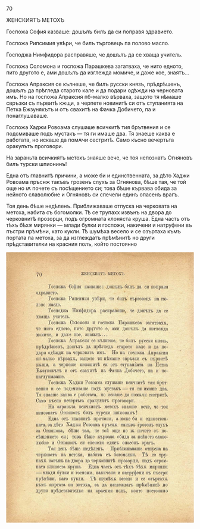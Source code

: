 ﻿70

ЖЕНСКИЯТЪ МЕТОХЪ

Госпожа София казваше: дошълъ билъ да си поправя здравието.

Госпожа Рипсимия увѣри, че билъ търговецъ па полово масло.

Господжа Нимфидора расправяше, че дошълъ да се хваща учитель.

Госпожа Соломона и госпожа Парашкева загатваха, че нито едното, пито другото е, ами дошълъ да изглежда момиче, и даже кое, знаятъ...

Госпожа Апраксия се кълнеше, че билъ русски князъ, прѣдрѣшенъ, дошълъ да прѣгледа старото кале и да подари одѣжди на черновата имъ. Но на госпожа Апраксия пб-малко вѣрваха, защото тя нѣмаше свръзки съ първитѣ кжщи, а черпете новинитѣ си отъ ступанията на Петка Бжзунякътъ и отъ свахитѣ на Фачка Добичето, па и понаглушаваше.

Госпожа Хаджи Ровоама слушаше всичкитѣ тия брътвения и се подсмиваше подъ мустакъ — тя ги имаше два. Тя знаеше каква е работата, но искаше да помѫчи сестритѣ. Само късно вечертьта оракулътъ проговори.

На зараньта всичкиятъ метохъ знаяше вече, че тоя непознатъ Огняновъ билъ турски шпионинъ!

Една отъ главнитѣ причини, а може би и единственната, за дѣто Хаджи Ровоама пръснж такъвъ грозенъ слухъ за Огнянова, бѣше тая, че той още но ѭ почете съ посѣщението си; това бѣше кървава обида за нейното славолюбие и Огняновъ си спечели единъ опасенъ врагъ.

Тоя день бѣше недѣленъ. Приближаваше отпуска на черковата на метоха, набита съ богомолки. Тѣ се трупахх извънъ на двора до черковнитѣ прозорци, подъ огромната клоняста круша. Една часть отъ тѣхъ бѣхѫ мирянки — млади булки и госпожи, накичени и натруфени въ пъстри прѣмѣни, като кукли. Тѣ шумѣха весело и се озъртаха къмъ портата па метоха, за да изглеждатъ прѣмѣнитѣ но други прѣдставителки на красния полъ, който постоянно

![original](../images/083.jpg)

